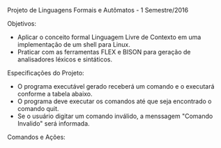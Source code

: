Projeto de Linguagens Formais e Autômatos - 1 Semestre/2016

Objetivos:
  - Aplicar o conceito formal Linguagem Livre de Contexto em uma implementação de um shell para Linux.
  - Praticar com as ferramentas FLEX e BISON para geração de analisadores léxicos e sintáticos.

Especificações do Projeto:
  - O programa executável gerado receberá um comando e o executará conforme a tabela abaixo.
  - O programa deve executar os comandos até que seja encontrado o comando quit.
  - Se o usuário digitar um comando inválido, a menssagem "Comando Invalido" será informada.
  
Comandos e Ações:
